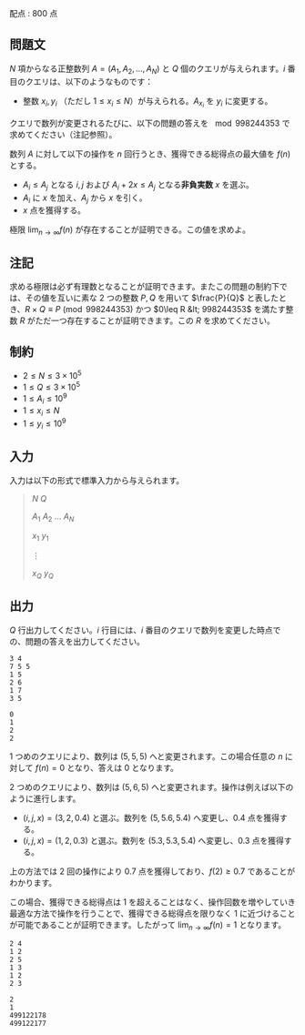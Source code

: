 配点 : $800$ 点

## 問題文

$N$ 項からなる正整数列 $A = (A_1, A_2, \ldots, A_N)$ と $Q$ 個のクエリが与えられます。$i$ 番目のクエリは、以下のようなものです：

- 整数 $x_i, y_i$ （ただし $1\leq x_i\leq N$）が与えられる。$A_{x_i}$ を $y_i$ に変更する。

クエリで数列が変更されるたびに、以下の問題の答えを $\mod 998244353$ で求めてください（注記参照）。

数列 $A$ に対して以下の操作を $n$ 回行うとき、獲得できる総得点の最大値を $f(n)$ とする。

- $A_i\leq A_j$ となる $i, j$ および $A_i + 2x \leq A_j$ となる**非負実数** $x$ を選ぶ。
- $A_i$ に $x$ を加え、$A_j$ から $x$ を引く。
- $x$ 点を獲得する。

極限 $\displaystyle \lim_{n\to\infty} f(n)$ が存在することが証明できる。この値を求めよ。

## 注記

求める極限は必ず有理数となることが証明できます。またこの問題の制約下では、その値を互いに素な $2$ つの整数 $P, Q$ を用いて $\frac{P}{Q}$ と表したとき、$R\times Q\equiv P\pmod{998244353}$ かつ $0\leq R &lt; 998244353$ を満たす整数 $R$ がただ一つ存在することが証明できます。この $R$ を求めてください。

## 制約

- $2\leq N\leq 3\times 10^5$
- $1\leq Q\leq 3\times 10^5$
- $1\leq A_i \leq 10^9$
- $1\leq x_i\leq N$
- $1\leq y_i\leq 10^9$

## 入力

入力は以下の形式で標準入力から与えられます。

> $N$ $Q$
> 
> $A_1$ $A_2$ $\ldots$ $A_N$
> 
> $x_1$ $y_1$
> 
> $\vdots$
> 
> $x_Q$ $y_Q$

## 出力

$Q$ 行出力してください。$i$ 行目には、$i$ 番目のクエリで数列を変更した時点での、問題の答えを出力してください。

```input1
3 4
7 5 5
1 5
2 6
1 7
3 5
```

```output1
0
1
2
2
```

$1$ つめのクエリにより、数列は $(5, 5, 5)$ へと変更されます。この場合任意の $n$ に対して $f(n) = 0$ となり、答えは $0$ となります。

$2$ つめのクエリにより、数列は $(5,6,5)$ へと変更されます。操作は例えば以下のように進行します。

- $(i,j,x) = (3,2,0.4)$ と選ぶ。数列を $(5, 5.6, 5.4)$ へ変更し、$0.4$ 点を獲得する。
- $(i,j,x) = (1,2,0.3)$ と選ぶ。数列を $(5.3, 5.3, 5.4)$ へ変更し、$0.3$ 点を獲得する。

上の方法では $2$ 回の操作により $0.7$ 点を獲得しており、$f(2) \geq 0.7$ であることがわかります。

この場合、獲得できる総得点は $1$ を超えることはなく、操作回数を増やしていき最適な方法で操作を行うことで、獲得できる総得点を限りなく $1$ に近づけることが可能であることが証明できます。したがって $\displaystyle \lim_{n\to\infty} f(n) = 1$ となります。

```input2
2 4
1 2
2 5
1 3
1 2
2 3
```

```output2
2
1
499122178
499122177
```